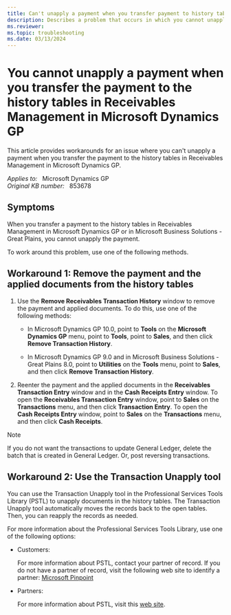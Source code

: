 ```yaml
---
title: Can't unapply a payment when you transfer payment to history tables in Receivables Management in Microsoft Dynamics GP
description: Describes a problem that occurs in which you cannot unapply a payment that is in the history tables. You must remove the payment and the applied documents from the history tables or use the Transaction Unapply tool. Workarounds are provided.
ms.reviewer:
ms.topic: troubleshooting
ms.date: 03/13/2024
---
```

# You cannot unapply a payment when you transfer the payment to the history tables in Receivables Management in Microsoft Dynamics GP

This article provides workarounds for an issue where you can't unapply a payment when you transfer the payment to the history tables in Receivables Management in Microsoft Dynamics GP.

_Applies to:_ &nbsp; Microsoft Dynamics GP  
_Original KB number:_ &nbsp; 853678

## Symptoms

When you transfer a payment to the history tables in Receivables Management in Microsoft Dynamics GP or in Microsoft Business Solutions - Great Plains, you cannot unapply the payment.

To work around this problem, use one of the following methods.

## Workaround 1: Remove the payment and the applied documents from the history tables

1. Use the **Remove Receivables Transaction History** window to remove the payment and applied documents. To do this, use one of the following methods:
   - In Microsoft Dynamics GP 10.0, point to **Tools** on the **Microsoft Dynamics GP** menu, point to **Tools**, point to **Sales**, and then click **Remove Transaction History**.

   - In Microsoft Dynamics GP 9.0 and in Microsoft Business Solutions - Great Plains 8.0, point to **Utilities** on the **Tools** menu, point to **Sales**, and then click **Remove Transaction History**.

2. Reenter the payment and the applied documents in the **Receivables Transaction Entry** window and in the **Cash Receipts Entry** window. To open the **Receivables Transaction Entry** window, point to **Sales** on the **Transactions** menu, and then click **Transaction Entry**. To open the **Cash Receipts Entry** window, point to **Sales** on the **Transactions** menu, and then click **Cash Receipts**.

> [!NOTE]
> If you do not want the transactions to update General Ledger, delete the batch that is created in General Ledger. Or, post reversing transactions.

## Workaround 2: Use the Transaction Unapply tool

You can use the Transaction Unapply tool in the Professional Services Tools Library (PSTL) to unapply documents in the history tables. The Transaction Unapply tool automatically moves the records back to the open tables. Then, you can reapply the records as needed.

For more information about the Professional Services Tools Library, use one of the following options:

- Customers:

    For more information about PSTL, contact your partner of record. If you do not have a partner of record, visit the following web site to identify a partner: [Microsoft Pinpoint](https://pinpoint.microsoft.com/home)

- Partners:

    For more information about PSTL, visit this [web site](https://partner.microsoft.com/solutions/business-applications/dynamics-onprem).
